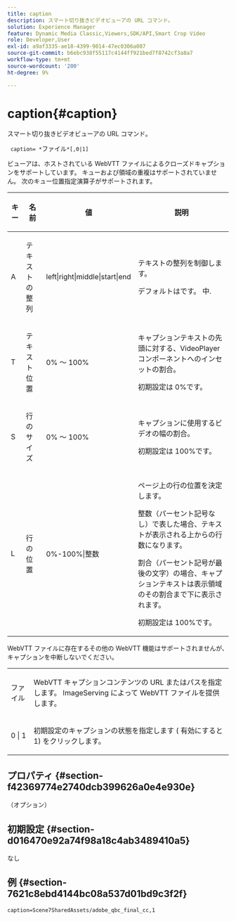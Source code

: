 ```yaml
---
title: caption
description: スマート切り抜きビデオビューアの URL コマンド。
solution: Experience Manager
feature: Dynamic Media Classic,Viewers,SDK/API,Smart Crop Video
role: Developer,User
exl-id: a9af3335-ae18-4399-9014-47ec0306a087
source-git-commit: b6ebc938f55117c4144ff921bed7f8742cf3a8a7
workflow-type: tm+mt
source-wordcount: '200'
ht-degree: 9%

---
```


# caption{#caption}

スマート切り抜きビデオビューアの URL コマンド。

` caption= *`ファイル`*[,0|1]`

ビューアは、ホストされている WebVTT ファイルによるクローズドキャプションをサポートしています。 キューおよび領域の重複はサポートされていません。 次のキュー位置指定演算子がサポートされます。

<table id="table_62D89A06EC9E4E7983D1F26A2C85A621"> 
 <thead> 
  <tr> 
   <th colname="col1" class="entry"> <p>キー </p> </th> 
   <th colname="col2" class="entry"> <p>名前 </p> </th> 
   <th colname="col3" class="entry"> <p>値 </p> </th> 
   <th colname="col4" class="entry"> <p>説明 </p> </th> 
  </tr>
 </thead>
 <tbody> 
  <tr> 
   <td colname="col1"> <p> A </p> </td> 
   <td colname="col2"> <p>テキストの整列 </p> </td> 
   <td colname="col3"> <p><span class="codeph"> left|right|middle|start|end</span> </p> </td> 
   <td colname="col4"> <p> テキストの整列を制御します。 </p> <p>デフォルトはです。 <span class="codeph"> 中</span>. </p> </td> 
  </tr> 
  <tr> 
   <td colname="col1"> <p>T </p> </td> 
   <td colname="col2"> <p>テキスト位置 </p> </td> 
   <td colname="col3"> <p> 0% ～ 100% </p> </td> 
   <td colname="col4"> <p> キャプションテキストの先頭に対する、VideoPlayer コンポーネントへのインセットの割合。 </p> <p>初期設定は 0%です。 </p> </td> 
  </tr> 
  <tr> 
   <td colname="col1"> <p>S </p> </td> 
   <td colname="col2"> <p>行のサイズ </p> </td> 
   <td colname="col3"> <p> 0% ～ 100% </p> </td> 
   <td colname="col4"> <p> キャプションに使用するビデオの幅の割合。 </p> <p>初期設定は 100%です。 </p> </td> 
  </tr> 
  <tr> 
   <td colname="col1"> <p>L </p> </td> 
   <td colname="col2"> <p>行の位置 </p> </td> 
   <td colname="col3"> <p> 0%-100%|整数 </p> </td> 
   <td colname="col4"> <p> ページ上の行の位置を決定します。 </p> <p>整数（パーセント記号なし）で表した場合、テキストが表示される上からの行数になります。 </p> <p>割合（パーセント記号が最後の文字）の場合、キャプションテキストは表示領域のその割合まで下に表示されます。 </p> <p>初期設定は 100%です。 </p> </td> 
  </tr> 
 </tbody> 
</table>

WebVTT ファイルに存在するその他の WebVTT 機能はサポートされませんが、キャプションを中断しないでください。

<table id="table_A5BB1C08DA4B425DBD0356C7D3693E75"> 
 <tbody> 
  <tr> 
   <td colname="col1"> <p><span class="codeph"><span class="varname"> ファイル</span></span> </p> </td> 
   <td colname="col2"> <p> WebVTT キャプションコンテンツの URL またはパスを指定します。 ImageServing によって WebVTT ファイルを提供します。 </p> </td> 
  </tr> 
  <tr> 
   <td colname="col1"> <p><span class="codeph"> 0 | 1</span> </p> </td> 
   <td colname="col2"> <p> 初期設定のキャプションの状態を指定します ( 有効にすると <span class="codeph"> 1</span>) をクリックします。 </p> </td> 
  </tr> 
 </tbody> 
</table>

## プロパティ {#section-f42369774e2740dcb399626a0e4e930e}

（オプション）

## 初期設定 {#section-d016470e92a74f98a18c4ab3489410a5}

なし

## 例 {#section-7621c8ebd4144bc08a537d01bd9c3f2f}

```
caption=Scene7SharedAssets/adobe_qbc_final_cc,1
```
